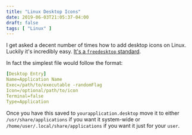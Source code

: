 ```yaml
---
title: "Linux Desktop Icons"
date: 2019-06-03T21:05:37-04:00
draft: false
tags: [ "Linux" ]
---
```


I get asked a decent number of times how to add desktop icons on Linux. Luckily it's incredibly easy. [It's a `freedesktop` standard](http://standards.freedesktop.org/desktop-entry-spec/latest/).

In fact the simplest file would follow the format:

```yaml
[Desktop Entry]
Name=Application Name
Exec=/path/to/executable -randomFlag
Icon=/optional/path/to/icon
Terminal=false
Type=Application
```

Once you have this saved to `yourapplication.desktop` move it to either `/usr/share/applications` if you want it system-wide or `/home/user/.local/share/applications` if you want it just for your `user`.

